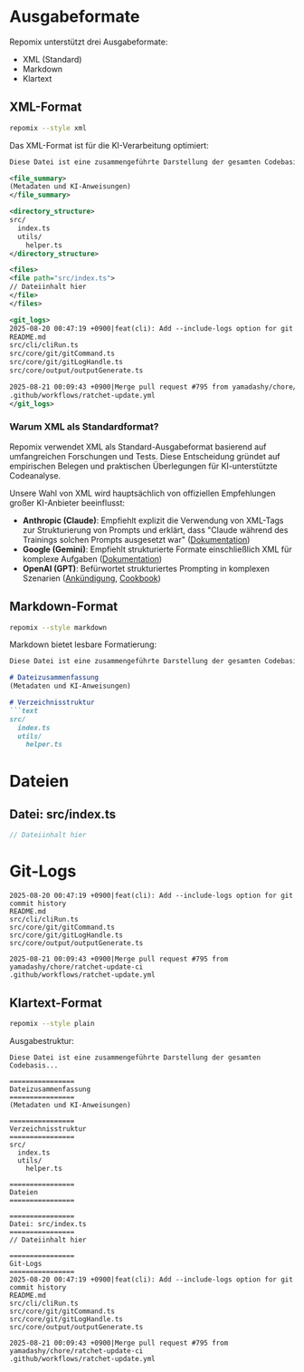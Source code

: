 # Ausgabeformate

Repomix unterstützt drei Ausgabeformate:
- XML (Standard)
- Markdown
- Klartext

## XML-Format

```bash
repomix --style xml
```

Das XML-Format ist für die KI-Verarbeitung optimiert:

```xml
Diese Datei ist eine zusammengeführte Darstellung der gesamten Codebasis...

<file_summary>
(Metadaten und KI-Anweisungen)
</file_summary>

<directory_structure>
src/
  index.ts
  utils/
    helper.ts
</directory_structure>

<files>
<file path="src/index.ts">
// Dateiinhalt hier
</file>
</files>

<git_logs>
2025-08-20 00:47:19 +0900|feat(cli): Add --include-logs option for git commit history
README.md
src/cli/cliRun.ts
src/core/git/gitCommand.ts
src/core/git/gitLogHandle.ts
src/core/output/outputGenerate.ts

2025-08-21 00:09:43 +0900|Merge pull request #795 from yamadashy/chore/ratchet-update-ci
.github/workflows/ratchet-update.yml
</git_logs>
```

### Warum XML als Standardformat?

Repomix verwendet XML als Standard-Ausgabeformat basierend auf umfangreichen Forschungen und Tests. Diese Entscheidung gründet auf empirischen Belegen und praktischen Überlegungen für KI-unterstützte Codeanalyse.

Unsere Wahl von XML wird hauptsächlich von offiziellen Empfehlungen großer KI-Anbieter beeinflusst:
- **Anthropic (Claude)**: Empfiehlt explizit die Verwendung von XML-Tags zur Strukturierung von Prompts und erklärt, dass "Claude während des Trainings solchen Prompts ausgesetzt war" ([Dokumentation](https://docs.anthropic.com/en/docs/build-with-claude/prompt-engineering/use-xml-tags))
- **Google (Gemini)**: Empfiehlt strukturierte Formate einschließlich XML für komplexe Aufgaben ([Dokumentation](https://cloud.google.com/vertex-ai/generative-ai/docs/learn/prompts/structure-prompts))
- **OpenAI (GPT)**: Befürwortet strukturiertes Prompting in komplexen Szenarien ([Ankündigung](https://x.com/OpenAIDevs/status/1890147300493914437), [Cookbook](https://cookbook.openai.com/examples/gpt-5/gpt-5_prompting_guide))

## Markdown-Format

```bash
repomix --style markdown
```

Markdown bietet lesbare Formatierung:

```markdown
Diese Datei ist eine zusammengeführte Darstellung der gesamten Codebasis...

# Dateizusammenfassung
(Metadaten und KI-Anweisungen)

# Verzeichnisstruktur
```text
src/
  index.ts
  utils/
    helper.ts
```

# Dateien

## Datei: src/index.ts
```typescript
// Dateiinhalt hier
```

# Git-Logs
```
2025-08-20 00:47:19 +0900|feat(cli): Add --include-logs option for git commit history
README.md
src/cli/cliRun.ts
src/core/git/gitCommand.ts
src/core/git/gitLogHandle.ts
src/core/output/outputGenerate.ts

2025-08-21 00:09:43 +0900|Merge pull request #795 from yamadashy/chore/ratchet-update-ci
.github/workflows/ratchet-update.yml
``` 

## Klartext-Format

```bash
repomix --style plain
```

Ausgabestruktur:
```text
Diese Datei ist eine zusammengeführte Darstellung der gesamten Codebasis...

================
Dateizusammenfassung
================
(Metadaten und KI-Anweisungen)

================
Verzeichnisstruktur
================
src/
  index.ts
  utils/
    helper.ts

================
Dateien
================

================
Datei: src/index.ts
================
// Dateiinhalt hier

================
Git-Logs
================
2025-08-20 00:47:19 +0900|feat(cli): Add --include-logs option for git commit history
README.md
src/cli/cliRun.ts
src/core/git/gitCommand.ts
src/core/git/gitLogHandle.ts
src/core/output/outputGenerate.ts

2025-08-21 00:09:43 +0900|Merge pull request #795 from yamadashy/chore/ratchet-update-ci
.github/workflows/ratchet-update.yml
```
